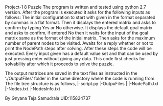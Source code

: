 ﻿Project-1
8 Puzzle
The program is written and tested using python 2.7 version.
After the program is executed it asks for the following inputs as follows:
The initial configuration to start with given in the format separated by commas in a flat format.
Then it displays the entered matrix and asks to confirm by typing Yes or No otherwise.
It displays the default goal matrix and asks to confirm, if entered No then it waits for the input of the goal matrix same as the format of the initial matrix.
Then asks for the maximum number of parent nodes to be visited.
Awaits for a reply whether or not to print the NodePath steps after solving.
After these steps the code will be executed. Every input given has a default value set and that can be used by just pressing enter without giving any data. This code first checks for solvability after which it proceeds to solve the puzzle.

The output matrices are saved in the text files as instructed in the ‘./OutputFiles’ folder in the same directory where the code is running from. The file tree structure is as follows,
|-script.py
|-OutpuFiles
	|
	|-NodePath.txt
	|-Nodes.txt
	|-NodesInfo.txt	

By 
Gnyana Teja Samudrala
UID:115824737
